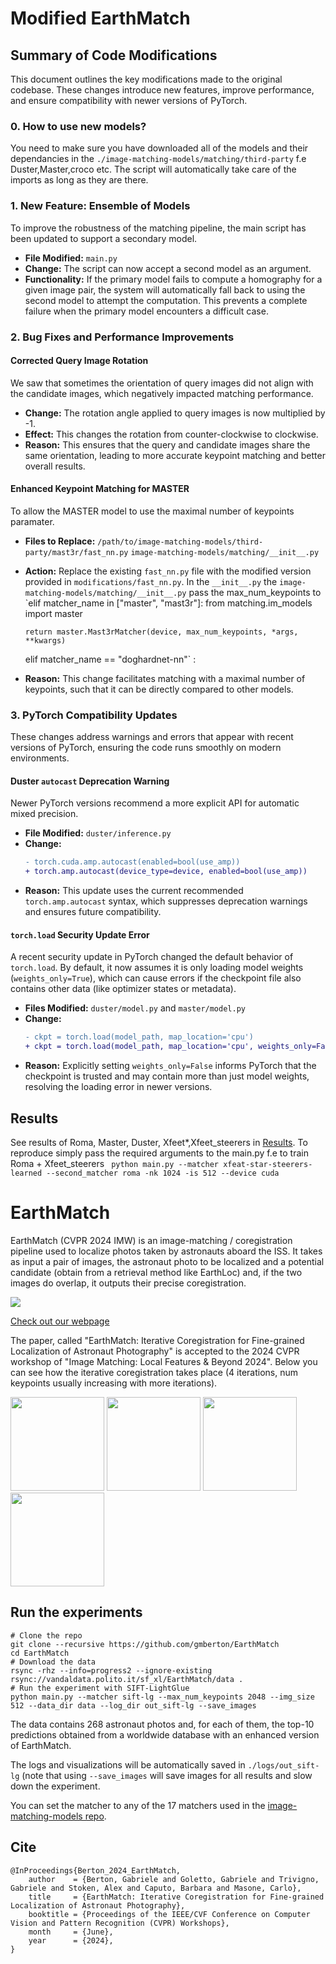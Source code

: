 
# Modified EarthMatch 


## Summary of Code Modifications

This document outlines the key modifications made to the original codebase. These changes introduce new features, improve performance, and ensure compatibility with newer versions of PyTorch.


### 0. How to use new models?

You need to make sure you have downloaded all of the models and their dependancies in the `./image-matching-models/matching/third-party` f.e Duster,Master,croco etc. 
The script will automatically take care of the imports as long as they are there. 


### 1. New Feature: Ensemble of Models

To improve the robustness of the matching pipeline, the main script has been updated to support a secondary model.

-   **File Modified:** `main.py`
-   **Change:** The script can now accept a second model as an argument.
-   **Functionality:** If the primary model fails to compute a homography for a given image pair, the system will automatically fall back to using the second model to attempt the computation. This prevents a complete failure when the primary model encounters a difficult case.

### 2. Bug Fixes and Performance Improvements

#### Corrected Query Image Rotation

We saw that sometimes  the orientation of query images did not align with the candidate images, which negatively impacted matching performance.

-   **Change:** The rotation angle applied to query images is now multiplied by -1.
-   **Effect:** This changes the rotation from counter-clockwise to clockwise.
-   **Reason:** This ensures that the query and candidate images share the same orientation, leading to more accurate keypoint matching and better overall results.

#### Enhanced Keypoint Matching for MASTER

To allow the MASTER model to use the maximal number of keypoints paramater. 

-   **Files to Replace:** `/path/to/image-matching-models/third-party/mast3r/fast_nn.py` `image-matching-models/matching/__init__.py`
-   **Action:** Replace the existing `fast_nn.py` file with the modified version provided in `modifications/fast_nn.py`. In the `__init__.py` the `image-matching-models/matching/__init__.py` pass the max_num_keypoints to     `elif matcher_name in ["master", "mast3r"]:
        from matching.im_models import master

        return master.Mast3rMatcher(device, max_num_keypoints, *args, **kwargs)

    elif matcher_name == "doghardnet-nn"` :
-   **Reason:** This change facilitates matching with a maximal number of keypoints, such that it can be directly compared to other models.

### 3. PyTorch Compatibility Updates

These changes address warnings and errors that appear with recent versions of PyTorch, ensuring the code runs smoothly on modern environments.

#### Duster `autocast` Deprecation Warning

Newer PyTorch versions recommend a more explicit API for automatic mixed precision.

-   **File Modified:** `duster/inference.py`
-   **Change:**
    ```diff
    - torch.cuda.amp.autocast(enabled=bool(use_amp))
    + torch.amp.autocast(device_type=device, enabled=bool(use_amp))
    ```
-   **Reason:** This update uses the current recommended `torch.amp.autocast` syntax, which suppresses deprecation warnings and ensures future compatibility.

#### `torch.load` Security Update Error

A recent security update in PyTorch changed the default behavior of `torch.load`. By default, it now assumes it is only loading model weights (`weights_only=True`), which can cause errors if the checkpoint file also contains other data (like optimizer states or metadata).

-   **Files Modified:** `duster/model.py` and `master/model.py`
-   **Change:**
    ```diff
    - ckpt = torch.load(model_path, map_location='cpu')
    + ckpt = torch.load(model_path, map_location='cpu', weights_only=False)
    ```
-   **Reason:** Explicitly setting `weights_only=False` informs PyTorch that the checkpoint is trusted and may contain more than just model weights, resolving the loading error in newer versions.

## Results 

See results of Roma, Master, Duster, Xfeet*,Xfeet_steerers in [Results](./documentation/results.md). To reproduce simply pass the required arguments to the main.py f.e to train Roma + Xfeet_steerers ` python main.py --matcher xfeat-star-steerers-learned --second_matcher roma -nk 1024 -is 512 --device cuda`
# EarthMatch

EarthMatch (CVPR 2024 IMW) is an image-matching / coregistration pipeline used to localize photos taken by astronauts aboard the ISS. It takes as input a pair of images, the astronaut photo to be localized and a potential candidate (obtain from a retrieval method like EarthLoc) and, if the two images do overlap, it outputs their precise coregistration.

<p float="left">
  <img src="https://earthloc-and-earthmatch.github.io/static/images/pipeline.png" />
</p>

[Check out our webpage](https://earthloc-and-earthmatch.github.io/)

The paper, called "EarthMatch: Iterative Coregistration for Fine-grained Localization of Astronaut Photography" is accepted to the 2024 CVPR workshop of "Image Matching: Local Features & Beyond 2024". Below you can see how the iterative coregistration takes place (4 iterations, num keypoints usually increasing with more iterations).

<p float="left">
  <img src="https://earthloc-and-earthmatch.github.io/static/images/qualitative/gifs/gif1.gif" height="150" />
  <img src="https://earthloc-and-earthmatch.github.io/static/images/qualitative/gifs/gif2.gif" height="150" />
  <img src="https://earthloc-and-earthmatch.github.io/static/images/qualitative/gifs/gif3.gif" height="150" />
  <img src="https://earthloc-and-earthmatch.github.io/static/images/qualitative/gifs/gif4.gif" height="150" />
</p>

## Run the experiments

```
# Clone the repo
git clone --recursive https://github.com/gmberton/EarthMatch
cd EarthMatch
# Download the data
rsync -rhz --info=progress2 --ignore-existing rsync://vandaldata.polito.it/sf_xl/EarthMatch/data .
# Run the experiment with SIFT-LightGlue
python main.py --matcher sift-lg --max_num_keypoints 2048 --img_size 512 --data_dir data --log_dir out_sift-lg --save_images
```

The data contains 268 astronaut photos and, for each of them, the top-10 predictions obtained from a worldwide database with an enhanced version of EarthMatch.

The logs and visualizations will be automatically saved in `./logs/out_sift-lg` (note that using `--save_images` will save images for all results and slow down the experiment.

You can set the matcher to any of the 17 matchers used in the [image-matching-models repo](https://github.com/gmberton/image-matching-models).


## Cite
```
@InProceedings{Berton_2024_EarthMatch,
    author    = {Berton, Gabriele and Goletto, Gabriele and Trivigno, Gabriele and Stoken, Alex and Caputo, Barbara and Masone, Carlo},
    title     = {EarthMatch: Iterative Coregistration for Fine-grained Localization of Astronaut Photography},
    booktitle = {Proceedings of the IEEE/CVF Conference on Computer Vision and Pattern Recognition (CVPR) Workshops},
    month     = {June},
    year      = {2024},
}
```
